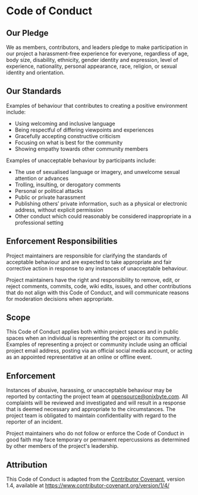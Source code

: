 # Code of Conduct

## Our Pledge

We as members, contributors, and leaders pledge to make participation in our project
a harassment-free experience for everyone, regardless of age, body size, disability, ethnicity,
gender identity and expression, level of experience, nationality, personal appearance, race,
religion, or sexual identity and orientation.

## Our Standards

Examples of behaviour that contributes to creating a positive environment include:

- Using welcoming and inclusive language
- Being respectful of differing viewpoints and experiences
- Gracefully accepting constructive criticism
- Focusing on what is best for the community
- Showing empathy towards other community members

Examples of unacceptable behaviour by participants include:

- The use of sexualised language or imagery, and unwelcome sexual attention or advances
- Trolling, insulting, or derogatory comments
- Personal or political attacks
- Public or private harassment
- Publishing others’ private information, such as a physical or electronic address, without
  explicit permission
- Other conduct which could reasonably be considered inappropriate in a professional setting

## Enforcement Responsibilities

Project maintainers are responsible for clarifying the standards of acceptable behaviour and are
expected to take appropriate and fair corrective action in response to any instances of
unacceptable behaviour.

Project maintainers have the right and responsibility to remove, edit, or reject comments, commits,
code, wiki edits, issues, and other contributions that do not align with this Code of Conduct, and
will communicate reasons for moderation decisions when appropriate.

## Scope

This Code of Conduct applies both within project spaces and in public spaces when an individual is
representing the project or its community. Examples of representing a project or community include
using an official project email address, posting via an official social media account, or acting as
an appointed representative at an online or offline event.

## Enforcement

Instances of abusive, harassing, or unacceptable behaviour may be reported by contacting the
project team at [opensource@onixbyte.com](mailto:opensource@onixbyte.com). All complaints will be
reviewed and investigated and will result in a response that is deemed necessary and appropriate to
the circumstances. The project team is obligated to maintain confidentiality with regard to the
reporter of an incident.

Project maintainers who do not follow or enforce the Code of Conduct in good faith may face
temporary or permanent repercussions as determined by other members of the project's leadership.

## Attribution

This Code of Conduct is adapted from the [Contributor Covenant](https://www.contributor-covenant.org/),
version 1.4, available at https://www.contributor-covenant.org/version/1/4/

